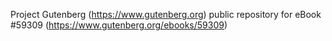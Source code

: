 Project Gutenberg (https://www.gutenberg.org) public repository for
eBook #59309 (https://www.gutenberg.org/ebooks/59309)
